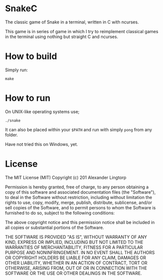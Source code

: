 # SnakeC
The classic game of Snake in a terminal, written in C with ncurses.
[](screenshots/gameplay-snake.gif])

This game is in series of game in which I try to reimplement classical games in
the terminal using nothing but straight C and ncurses.

# How to build
Simply run:
```shell
make
```

# How to run
On UNIX-like operating systems use;
```shell
./snake
```

It can also be placed within your `$PATH` and run with simply `pong` from any folder.

Have not tried this on Windows, yet.

# License
The MIT License (MIT)
Copyright (c) 201 Alexander Lingtorp

Permission is hereby granted, free of charge, to any person obtaining a copy of this software and associated documentation files (the "Software"), to deal in the Software without restriction, including without limitation the rights to use, copy, modify, merge, publish, distribute, sublicense, and/or sell copies of the Software, and to permit persons to whom the Software is furnished to do so, subject to the following conditions:

The above copyright notice and this permission notice shall be included in all copies or substantial portions of the Software.

THE SOFTWARE IS PROVIDED "AS IS", WITHOUT WARRANTY OF ANY KIND, EXPRESS OR IMPLIED, INCLUDING BUT NOT LIMITED TO THE WARRANTIES OF MERCHANTABILITY, FITNESS FOR A PARTICULAR PURPOSE AND NONINFRINGEMENT. IN NO EVENT SHALL THE AUTHORS OR COPYRIGHT HOLDERS BE LIABLE FOR ANY CLAIM, DAMAGES OR OTHER LIABILITY, WHETHER IN AN ACTION OF CONTRACT, TORT OR OTHERWISE, ARISING FROM, OUT OF OR IN CONNECTION WITH THE SOFTWARE OR THE USE OR OTHER DEALINGS IN THE SOFTWARE.
